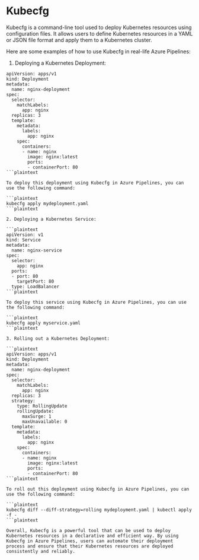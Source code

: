 # Kubecfg

Kubecfg is a command-line tool used to deploy Kubernetes resources using configuration files. It allows users to define Kubernetes resources in a YAML or JSON file format and apply them to a Kubernetes cluster.

Here are some examples of how to use Kubecfg in real-life Azure Pipelines:

1. Deploying a Kubernetes Deployment:

```plaintext
apiVersion: apps/v1
kind: Deployment
metadata:
  name: nginx-deployment
spec:
  selector:
    matchLabels:
      app: nginx
  replicas: 3
  template:
    metadata:
      labels:
        app: nginx
    spec:
      containers:
      - name: nginx
        image: nginx:latest
        ports:
        - containerPort: 80
```plaintext

To deploy this deployment using Kubecfg in Azure Pipelines, you can use the following command:

```plaintext
kubecfg apply mydeployment.yaml
```plaintext

2. Deploying a Kubernetes Service:

```plaintext
apiVersion: v1
kind: Service
metadata:
  name: nginx-service
spec:
  selector:
    app: nginx
  ports:
  - port: 80
    targetPort: 80
  type: LoadBalancer
```plaintext

To deploy this service using Kubecfg in Azure Pipelines, you can use the following command:

```plaintext
kubecfg apply myservice.yaml
```plaintext

3. Rolling out a Kubernetes Deployment:

```plaintext
apiVersion: apps/v1
kind: Deployment
metadata:
  name: nginx-deployment
spec:
  selector:
    matchLabels:
      app: nginx
  replicas: 3
  strategy:
    type: RollingUpdate
    rollingUpdate:
      maxSurge: 1
      maxUnavailable: 0
  template:
    metadata:
      labels:
        app: nginx
    spec:
      containers:
      - name: nginx
        image: nginx:latest
        ports:
        - containerPort: 80
```plaintext

To roll out this deployment using Kubecfg in Azure Pipelines, you can use the following command:

```plaintext
kubecfg diff --diff-strategy=rolling mydeployment.yaml | kubectl apply -f -
```plaintext

Overall, Kubecfg is a powerful tool that can be used to deploy Kubernetes resources in a declarative and efficient way. By using Kubecfg in Azure Pipelines, users can automate their deployment process and ensure that their Kubernetes resources are deployed consistently and reliably.
